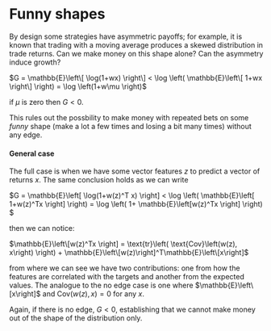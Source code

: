 # Funny shapes

By design some strategies have asymmetric payoffs; for example, it is known that trading with a moving average produces a skewed distribution in trade returns. Can we make money on this shape alone? Can the asymmetry induce growth? 

$G = \mathbb{E}\left\[ \log(1+wx) \right\] < \log \left( \mathbb{E}\left\[ 1+wx \right\] \right) = \log \left(1+w\mu \right)$

if $\mu$ is zero then $G < 0$.

This rules out the possbility to make money with repeated bets on some _funny_ shape (make a lot a few times and losing a bit many times) without any edge.


#### General case

The full case is when we have some vector features $z$ to predict a vector of returns $x$. The same conclusion holds as we can write

$G = \mathbb{E}\left\[ \log(1+w(z)^T x) \right\] < \log \left( \mathbb{E}\left\[ 1+w(z)^Tx \right] \right) =  \log \left( 1+ \mathbb{E}\left\[w(z)^Tx \right] \right) $ 

then we can notice:

$\mathbb{E}\left\[w(z)^Tx \right] = \text{tr}\left( \text{Cov}\left(w(z), x\right) \right) + \mathbb{E}\left\[w(z)\right]^T\mathbb{E}\left\[x\right]$

from where we can see we have two contributions: one from how the features are correlated with the targets and another from the expected values. The analogue to the no edge case is one where $\mathbb{E}\left\[x\right]$ and $\text{Cov}\left(w(z), x\right) = 0$ for any $x$.

Again, if there is no edge, $G<0$, establishing that we cannot make money out of the shape of the distribution only.
